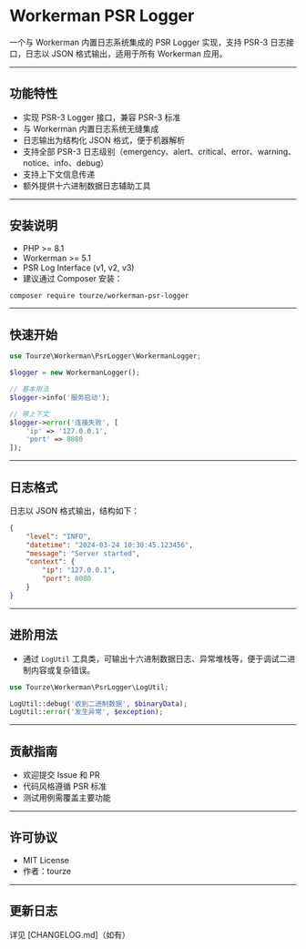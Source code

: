 # Workerman PSR Logger

一个与 Workerman 内置日志系统集成的 PSR Logger 实现，支持 PSR-3 日志接口，日志以 JSON 格式输出，适用于所有 Workerman 应用。

---

## 功能特性

- 实现 PSR-3 Logger 接口，兼容 PSR-3 标准
- 与 Workerman 内置日志系统无缝集成
- 日志输出为结构化 JSON 格式，便于机器解析
- 支持全部 PSR-3 日志级别（emergency、alert、critical、error、warning、notice、info、debug）
- 支持上下文信息传递
- 额外提供十六进制数据日志辅助工具

---

## 安装说明

- PHP >= 8.1
- Workerman >= 5.1
- PSR Log Interface (v1, v2, v3)
- 建议通过 Composer 安装：

```bash
composer require tourze/workerman-psr-logger
```

---

## 快速开始

```php
use Tourze\Workerman\PsrLogger\WorkermanLogger;

$logger = new WorkermanLogger();

// 基本用法
$logger->info('服务启动');

// 带上下文
$logger->error('连接失败', [
    'ip' => '127.0.0.1',
    'port' => 8080
]);
```

---

## 日志格式

日志以 JSON 格式输出，结构如下：

```json
{
    "level": "INFO",
    "datetime": "2024-03-24 10:30:45.123456",
    "message": "Server started",
    "context": {
        "ip": "127.0.0.1",
        "port": 8080
    }
}
```

---

## 进阶用法

- 通过 `LogUtil` 工具类，可输出十六进制数据日志、异常堆栈等，便于调试二进制内容或复杂错误。

```php
use Tourze\Workerman\PsrLogger\LogUtil;

LogUtil::debug('收到二进制数据', $binaryData);
LogUtil::error('发生异常', $exception);
```

---

## 贡献指南

- 欢迎提交 Issue 和 PR
- 代码风格遵循 PSR 标准
- 测试用例需覆盖主要功能

---

## 许可协议

- MIT License
- 作者：tourze

---

## 更新日志

详见 [CHANGELOG.md]（如有）
